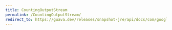 ```yaml
---
title: CountingOutputStream
permalink: /CountingOutputStream/
redirect_to: https://guava.dev/releases/snapshot-jre/api/docs/com/google/common/io/CountingOutputStream.html
---
```

